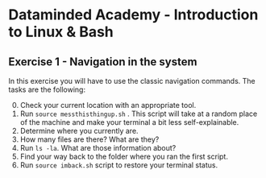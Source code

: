 # Dataminded Academy - Introduction to Linux & Bash
## Exercise 1 - Navigation in the system

In this exercise you will have to use the classic navigation commands. The tasks are the following:

0. Check your current location with an appropriate tool.
1. Run `source messthisthingup.sh` . This script will take at a random place of the machine and make your terminal a bit less self-explainable.
2. Determine where you currently are.
3. How many files are there? What are they?
4. Run `ls -la`. What are those information about?
5. Find your way back to the folder where you ran the first script.
6. Run `source imback.sh` script to restore your terminal status.
